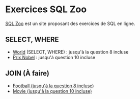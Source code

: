 # Exercices SQL Zoo

[SQL Zoo](https://sqlzoo.net/wiki/SQL_Tutorial) est un site proposant des exercices de SQL en ligne.

## SELECT, WHERE

- [World](https://sqlzoo.net/wiki/SELECT_from_WORLD_Tutorial) (SELECT, WHERE) : jusqu'à la question 8 incluse  
- [Prix Nobel](https://sqlzoo.net/wiki/SELECT_from_Nobel_Tutorial) : jusqu'à question 10 incluse  

## JOIN (À faire)

- [Football (jusqu'à la question 8 incluse)](https://sqlzoo.net/wiki/The_JOIN_operation)  
- [Movie (jusqu'à la question 10 incluse)](https://sqlzoo.net/wiki/More_JOIN_operations)
